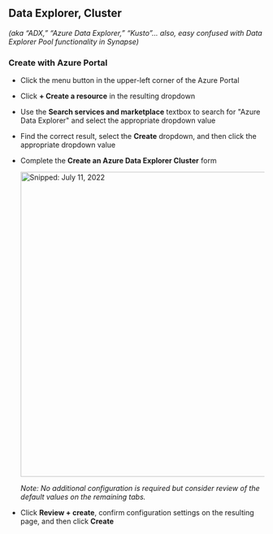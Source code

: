 ## Data Explorer, Cluster
_(aka “ADX,” “Azure Data Explorer,” “Kusto”... also, easy confused with Data Explorer Pool functionality in Synapse)_

### Create with Azure Portal

* Click the menu button in the upper-left corner of the Azure Portal
* Click **+ Create a resource** in the resulting dropdown
* Use the **Search services and marketplace** textbox to search for "Azure Data Explorer" and select the appropriate dropdown value
* Find the correct result, select the **Create** dropdown, and then click the appropriate dropdown value
* Complete the **Create an Azure Data Explorer Cluster** form

  <img src="https://user-images.githubusercontent.com/44923999/178290844-95e498e4-f8a4-4b89-8fcf-eb9f035c312c.png" width="600" title="Snipped: July 11, 2022" />

  _Note: No additional configuration is required but consider review of the default values on the remaining tabs._

* Click **Review + create**, confirm configuration settings on the resulting page, and then click **Create**
